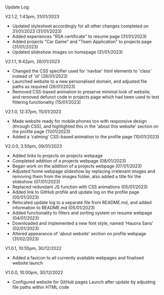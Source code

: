 Update Log:


  V2.1.2,
  1:43pm, 31/01/2023
  - Updated stylesheet accordingly for all other changes completed on 31/01/2023 (31/01/2023)
  - Added experiences "RSA certificate" to resume page (31/01/2023)
  - Added projects "Car Game" and "Team Application" to projects page (31/01/2023)
  - Updated slideshow images on homepage (31/01/2023)


  V2.1.1,
  9:42pm, 26/01/2023
  - Changed the CSS specifier used for 'navbar' html elements to 'class' instead of 'id'  (26/01/2023)
  - Launched website to a new personalised domain, and adjusted file paths as required (26/01/2023)
  - Removed CSS-based animation to preserve minimal look of website, and removed defunct code in projects page which had been used to test filtering functionality (15/01/2023)


  V2.1.0,
  12:37pm, 15/01/2023
  - Made website ready for mobile phones too with responsive design (through CSS), and highlighted this in the 'about this website' section on the profile page (11/01/2023)
  - Added a 'calming' CSS-based animation to the profile page (10/01/2023)

  V2.0.0,
  3.50pm, 09/01/2023
  - Added links to projects on projects webpage
  - Completed addition of a projects webpage (08/01/2023)
  - Began work on the addition of a projects webpage (07/01/2023)
  - Adjusted home webpage slideshow by replacing irrelevant images and removing them from the images folder, also added a title for the slideshow (07/01/2023)
  - Replaced redundant JS function with CSS animations (05/01/2023)
  - Added link to GitHub profile and update log on the profile page (05/01/2023)
  - Relocated update log to a separate file from README.md, and added information to README.md (05/01/2023)
  - Added functionality to filters and sorting system on resume webpage (04/01/2023)
  - Downloaded and implemented a new font style, named 'Hauora Sans' (02/01/2023)
  - Altered appearance of 'about website' section on profile webpage (31/02/2023)


  V1.0.1,
  10:55pm, 30/12/2022
  - Added a favicon to all currently available webpages and finalised website launch


  V1.0.0,
  10:00pm, 30/12/2022
  - Configured website for GitHub pages Launch after update by adjusting file paths within HTML code
